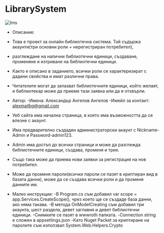 # LibrarySystem

![lms](https://github.com/user-attachments/assets/6507c6c0-9dc3-470f-b81e-0b3ef6607f3d)

- Описание:
 - Това е проект за онлайн библиотечна система. Той съдържа акаунти(три основни роли + нерегистриран потребител),
 - разглеждане на налични библиотечни единици, създаване, променяне и изтриване на библиотечни единици.
 - Както е описано в заданието, всички роли се характеризират с дадени свойства и имат различни права.
 - Читателите могат да запазват библиотечните единици, който желаят, и библиотекар може да приеме тази заявка или да я отхвърли. 

 - Автор:
  -Имена: Александър Ангелов Ангелов
  -Имейл за контакт: alexmailbg@gmail.com

 - Уеб сайта има начална страница, в която има възможността да се влезне с акаунт.
 - Има предварително създаден администраторски акаунт с Nickname-Admin и Password-admin123.
 - Admin има достъп до всички страници и може да разглежда библиотечните единици, създава, променя и трие.
 - Също така може да приема нови заявки за регистрация на нов потребител.
 - Може да променя пароли(всички пароли се пазят в криптиран вид в базата данни), може да се създава всички роли и да променя данните им.

- Малко инструкции:
 -В Program.cs съм добавил var scope = app.Services.CreateScope(), чрез което ще се създаде база данни, ако няма такава.
  -В метода OnModelCreating съм добавил три акаунта, шест раздела, девет заглавия и девет библиотечни единици.
  -Снимките се пазят в wwwroth папката.
  -Connection string е сложен в appsettings.json
  -Като Nuget Packet за криптиране на паролите съм използвал System.Web.Helpers.Crypto
    
